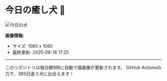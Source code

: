 # 今日の癒し犬 🐶

![今日の犬](https://cdn2.thedogapi.com/images/XWzQsmrmX.jpg)

**画像情報:**
- サイズ: 1080 x 1080
- 最終更新: 2025-08-18 17:25

---

このリポジトリは毎日朝9時に自動で猫画像が更新されます。
GitHub Actionsの力で、365日違う犬に出会えます！
